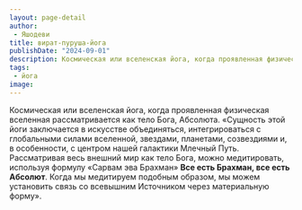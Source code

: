 ```yaml
---
layout: page-detail
author:
 - Яшодеви
title: вират-пуруша-йога
publishDate: "2024-09-01"
description: Космическая или вселенская йога, когда проявленная физическая вселенная рассматривается как тело Бога, Абсолюта.
tags:
 - йога
image: 
---
```


Космическая или вселенская йога, когда проявленная физическая вселенная рассматривается как тело Бога, Абсолюта.
	«Сущность этой йоги заключается в искусстве объединяться, интегрироваться с глобальными силами вселенной, звездами, планетами, созвездиями и, в особенности, с центром нашей галактики Млечный Путь. Рассматривая весь внешний мир как тело Бога, можно медитировать, используя формулу «Сарвам эва Брахман» __Все есть Брахман, все есть Абсолют__. Когда мы медитируем подобным образом, мы можем установить связь со всевышним Источником через материальную форму».

